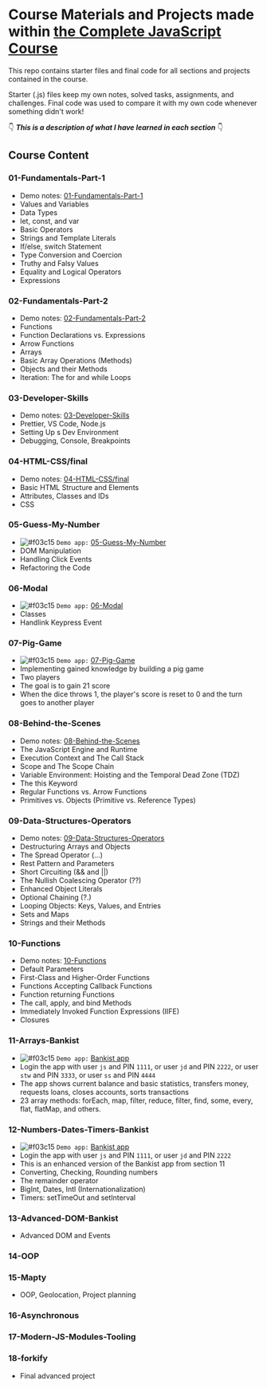 # Course Materials and Projects made within [the Complete JavaScript Course](https://github.com/jonasschmedtmann/complete-javascript-course)

This repo contains starter files and final code for all sections and projects contained in the course.

Starter (.js) files keep my own notes, solved tasks, assignments, and challenges. Final code was used to compare it with my own code whenever something didn't work!

👇 **_This is a description of what I have learned in each section_** 👇

## Course Content

### 01-Fundamentals-Part-1
 - Demo notes: [01-Fundamentals-Part-1](https://valeriiashur.github.io/complete-javascript-course/01-Fundamentals-Part-1/starter/index.html)
 - Values and Variables
 - Data Types
 - let, const, and var
 - Basic Operators
 - Strings and Template Literals
 - If/else, switch Statement
 - Type Conversion and Coercion
 - Truthy and Falsy Values
 - Equality and Logical Operators
 - Expressions


### 02-Fundamentals-Part-2
- Demo notes: [02-Fundamentals-Part-2](https://valeriiashur.github.io/complete-javascript-course/02-Fundamentals-Part-2/starter/index.html)
- Functions
- Function Declarations vs. Expressions
- Arrow Functions
- Arrays
- Basic Array Operations (Methods)
- Objects and their Methods
- Iteration: The for and while Loops


### 03-Developer-Skills
- Demo notes: [03-Developer-Skills](https://github.com/ValeriiaShur/complete-javascript-course/blob/master/03-Developer-Skills/starter/index.html)
- Prettier, VS Code, Node.js
- Setting Up s Dev Environment
- Debugging, Console, Breakpoints


### 04-HTML-CSS/final
- Demo notes: [04-HTML-CSS/final](https://valeriiashur.github.io/complete-javascript-course/04-HTML-CSS/final/index.html)
- Basic HTML Structure and Elements
- Attributes, Classes and IDs
- CSS


### 05-Guess-My-Number
- ![#f03c15](https://via.placeholder.com/15/f03c15/000000?text=+) `Demo app:` [05-Guess-My-Number](https://valeriiashur.github.io/complete-javascript-course/05-Guess-My-Number/starter/index.html)
- DOM Manipulation
- Handling Click Events
- Refactoring the Code


### 06-Modal
- ![#f03c15](https://via.placeholder.com/15/f03c15/000000?text=+) `Demo app:` [06-Modal](https://valeriiashur.github.io/complete-javascript-course/06-Modal/starter/index.html)
- Classes
- Handlink Keypress Event


### 07-Pig-Game
- ![#f03c15](https://via.placeholder.com/15/f03c15/000000?text=+) `Demo app:` [07-Pig-Game](https://valeriiashur.github.io/complete-javascript-course/07-Pig-Game/starter/index.html)
- Implementing gained knowledge by building a pig game
- Two players
- The goal is to gain 21 score
- When the dice throws 1, the player's score is reset to 0 and the turn goes to another player


### 08-Behind-the-Scenes
- Demo notes: [08-Behind-the-Scenes](https://valeriiashur.github.io/complete-javascript-course/08-Behind-the-Scenes/starter/index.html)
- The JavaScript Engine and Runtime
- Execution Context and The Call Stack
- Scope and The Scope Chain
- Variable Environment: Hoisting and the Temporal Dead Zone (TDZ)
- The this Keyword
- Regular Functions vs. Arrow Functions
- Primitives vs. Objects (Primitive vs. Reference Types)


### 09-Data-Structures-Operators
- Demo notes: [09-Data-Structures-Operators](https://valeriiashur.github.io/complete-javascript-course/09-Data-Structures-Operators/starter/index.html)
- Destructuring Arrays and Objects
- The Spread Operator (...)
- Rest Pattern and Parameters
- Short Circuiting (&& and ||)
- The Nullish Coalescing Operator (??)
- Enhanced Object Literals
- Optional Chaining (?.)
- Looping Objects: Keys, Values, and Entries
- Sets and Maps
- Strings and their Methods


### 10-Functions
- Demo notes: [10-Functions](https://valeriiashur.github.io/complete-javascript-course/10-Functions/starter/index.html)
- Default Parameters
- First-Class and Higher-Order Functions
- Functions Accepting Callback Functions
- Function returning Functions
- The call, apply, and bind Methods
- Immediately Invoked Function Expressions (IIFE)
- Closures


### 11-Arrays-Bankist
- ![#f03c15](https://via.placeholder.com/15/f03c15/000000?text=+) `Demo app:` [Bankist app](https://valeriiashur.github.io/complete-javascript-course/11-Arrays-Bankist/starter/index.html)
- Login the app with user `js` and PIN `1111`, or user `jd` and PIN `2222`, or user `stw` and PIN `3333`, or user `ss` and PIN `4444`
- The app shows current balance and basic statistics, transfers money, requests loans, closes accounts, sorts transactions 
- 23 array methods: forEach, map, filter, reduce, filter, find, some, every, flat, flatMap, and others.


### 12-Numbers-Dates-Timers-Bankist
- ![#f03c15](https://via.placeholder.com/15/f03c15/000000?text=+) `Demo app:` [Bankist app](https://valeriiashur.github.io/complete-javascript-course/12-Numbers-Dates-Timers-Bankist/starter/index.html)
- Login the app with user `js` and PIN `1111`, or user `jd` and PIN `2222`
- This is an enhanced version of the Bankist app from section 11
- Converting, Checking, Rounding numbers
- The remainder operator
- BigInt, Dates, Intl (Internationalization)
- Timers: setTimeOut and setInterval


### 13-Advanced-DOM-Bankist
- Advanced DOM and Events


### 14-OOP


### 15-Mapty
- OOP, Geolocation, Project planning


### 16-Asynchronous


### 17-Modern-JS-Modules-Tooling


### 18-forkify
- Final advanced project
